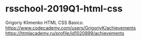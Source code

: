 # rsschool-2019Q1-html-css
Grigoriy Klimenko
HTML CSS Basics: https://www.codecademy.com/users/GrigoriyK/achievements
https://htmlacademy.ru/profile/id1020899/achievements
